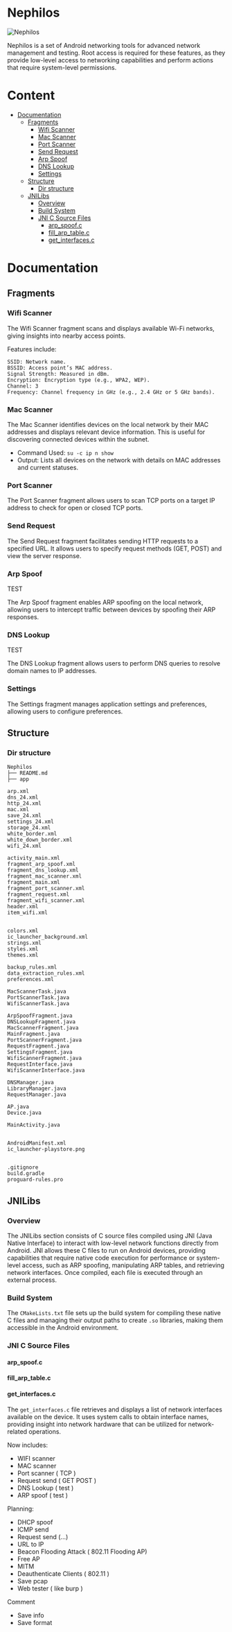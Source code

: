 # Nephilos

![](./app/src/main/res/mipmap-xxxhdpi/ic_launcher.webp "Nephilos")

Nephilos is a set of Android networking tools for advanced network management and testing. Root access is required for these features, as they provide low-level access to networking capabilities and perform actions that require system-level permissions.

# Content

- [Documentation](#documentation)
    - [Fragments](#fragments)
        - [Wifi Scanner](#wifi-scanner)
        - [Mac Scanner](#mac-scanner)
        - [Port Scanner](#port-scanner)
        - [Send Request](#send-request)
        - [Arp Spoof](#arp-spoof)
        - [DNS Lookup](#dns-lookup)
        - [Settings](#settings)
    - [Structure](#structure)
      - [Dir structure](#dir-structure)
    - [JNILibs](#jnilibs)
        - [Overview](#overview)
        - [Build System](#build-system)
        - [JNI C Source Files](#jni-c-source-files)
          - [arp_spoof.c](#arp_spoofc)
          - [fill_arp_table.c](#fill_arp_tablec)
          - [get_interfaces.c](#get_interfacesc)

# Documentation

## Fragments

### Wifi Scanner

The Wifi Scanner fragment scans and displays available Wi-Fi networks, giving insights into nearby access points.

Features include:

```
SSID: Network name.
BSSID: Access point’s MAC address.
Signal Strength: Measured in dBm.
Encryption: Encryption type (e.g., WPA2, WEP).
Channel: 3
Frequency: Channel frequency in GHz (e.g., 2.4 GHz or 5 GHz bands).
```

### Mac Scanner

The Mac Scanner identifies devices on the local network by their MAC addresses and displays relevant device information. This is useful for discovering connected devices within the subnet.

- Command Used: `su -c ip n show`
- Output: Lists all devices on the network with details on MAC addresses and current statuses.

### Port Scanner

The Port Scanner fragment allows users to scan TCP ports on a target IP address to check for open or closed TCP ports.

### Send Request

The Send Request fragment facilitates sending HTTP requests to a specified URL. It allows users to specify request methods (GET, POST) and view the server response.

### Arp Spoof

TEST

The Arp Spoof fragment enables ARP spoofing on the local network, allowing users to intercept traffic between devices by spoofing their ARP responses.


### DNS Lookup

TEST

The DNS Lookup fragment allows users to perform DNS queries to resolve domain names to IP addresses.

### Settings

The Settings fragment manages application settings and preferences, allowing users to configure preferences.

## Structure

### Dir structure
```
Nephilos
├── README.md
├── app

arp.xml
dns_24.xml
http_24.xml
mac.xml
save_24.xml
settings_24.xml
storage_24.xml
white_border.xml
white_down_border.xml
wifi_24.xml

activity_main.xml
fragment_arp_spoof.xml
fragment_dns_lookup.xml
fragment_mac_scanner.xml
fragment_main.xml
fragment_port_scanner.xml
fragment_request.xml
fragment_wifi_scanner.xml
header.xml
item_wifi.xml


colors.xml
ic_launcher_background.xml
strings.xml
styles.xml
themes.xml

backup_rules.xml
data_extraction_rules.xml
preferences.xml

MacScannerTask.java
PortScannerTask.java
WifiScannerTask.java

ArpSpoofFragment.java
DNSLookupFragment.java
MacScannerFragment.java
MainFragment.java
PortScannerFragment.java
RequestFragment.java
SettingsFragment.java
WifiScannerFragment.java
RequestInterface.java
WifiScannerInterface.java

DNSManager.java
LibraryManager.java
RequestManager.java

AP.java
Device.java

MainActivity.java


AndroidManifest.xml
ic_launcher-playstore.png


.gitignore
build.gradle
proguard-rules.pro
```

## JNILibs

### Overview

The JNILibs section consists of C source files compiled using JNI (Java Native Interface) to interact with low-level network functions directly from Android. JNI allows these C files to run on Android devices, providing capabilities that require native code execution for performance or system-level access, such as ARP spoofing, manipulating ARP tables, and retrieving network interfaces. Once compiled, each file is executed through an external process.

### Build System

The `CMakeLists.txt` file sets up the build system for compiling these native C files and managing their output paths to create `.so` libraries, making them accessible in the Android environment.

### JNI C Source Files

#### arp_spoof.c
#### fill_arp_table.c
#### get_interfaces.c

The `get_interfaces.c` file retrieves and displays a list of network interfaces available on the device. It uses system calls to obtain interface names, providing insight into network hardware that can be utilized for network-related operations.



Now includes:
- WIFI scanner
- MAC scanner
- Port scanner ( TCP )
- Request send ( GET POST )
- DNS Lookup ( test )
- ARP spoof ( test )

Planning:
- DHCP spoof
- ICMP send
- Request send (...)
- URL to IP
- Beacon Flooding Attack ( 802.11 Flooding AP)
- Free AP
- MITM
- Deauthenticate Clients ( 802.11 )
- Save pcap
- Web tester ( like burp )

Comment
- Save info
- Save format
